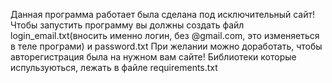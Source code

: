 Данная программа работает была сделана под исключительный сайт!
Чтобы запустить программу вы должны создать файл login_email.txt(вносить именно логин, без @gmail.com, это изменяеться в теле програми) и password.txt
При желании можно доработать, чтобы авторегистрация была на нужном вам сайте!
Библиотеки которые испульзуються, лежать в файле requirements.txt
